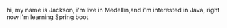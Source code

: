 hi, my name is Jackson, i'm live in Medellín,and i'm interested in Java, right now i'm learning Spring boot 
